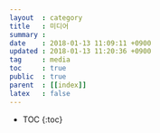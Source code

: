 ```yaml
---
layout  : category
title   : 미디어
summary :
date    : 2018-01-13 11:09:11 +0900
updated : 2018-01-13 11:20:36 +0900
tag     : media
toc     : true
public  : true
parent  : [[index]]
latex   : false
---
```

* TOC
{:toc}

